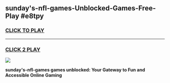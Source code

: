 
## sunday's-nfl-games-Unblocked-Games-Free-Play #e8tpy
<h3>
<a href="https://us.freeplayer.one?title=sunday's-nfl-games&ref=9M">CLICK TO PLAY</a></h3>
<hr>

<h3>
<a href="https://us.freeplayer.one?title=sunday's-nfl-games&ref=9M">CLICK 2 PLAY</a>
  
</h3>

<a href="https://us.freeplayer.one?title=sunday's-nfl-games&ref=9M"><img src="https://clearcache.store/games.png"></a>


**sunday's-nfl-games games unblocked: Your Gateway to Fun and Accessible Online Gaming**
